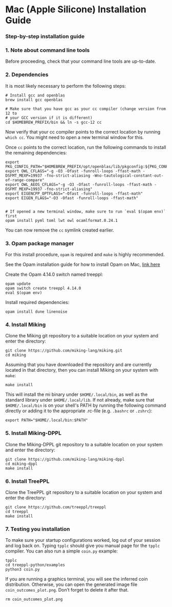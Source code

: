 # Mac (Apple Silicone) Installation Guide

### Step-by-step installation guide

### 1. Note about command line tools

Before proceeding, check that your command line tools are up-to-date. 

### 2. Dependencies
It is most likely necessary to perform the following steps:

```console
# Install gcc and openblas
brew install gcc openblas

# Make sure that you have gcc as your cc compiler (change version from 12 to
# your GCC version if it is different)
cd $HOMEBREW_PREFIX/bin && ln -s gcc-12 cc
```

Now verify that your cc compiler points to the correct location by running `which cc`. You might need to open a new terminal window for this.

Once `cc` points to the correct location, run the following commands to install the remaining dependencies:

```console
export PKG_CONFIG_PATH="$HOMEBREW_PREFIX/opt/openblas/lib/pkgconfig:${PKG_CONFIG_PATH}"
export OWL_CFLAGS="-g -O3 -Ofast -funroll-loops -ffast-math -DSFMT_MEXP=19937 -fno-strict-aliasing -Wno-tautological-constant-out-of-range-compare"
export OWL_AEOS_CFLAGS="-g -O3 -Ofast -funroll-loops -ffast-math -DSFMT_MEXP=19937 -fno-strict-aliasing"
export EIGENCPP_OPTFLAGS="-Ofast -funroll-loops -ffast-math"
export EIGEN_FLAGS="-O3 -Ofast -funroll-loops -ffast-math"


# If opened a new terminal window, make sure to run `eval $(opam env)` first
opam install pyml toml lwt owl ocamlformat.0.24.1
```

You can now remove the `cc` symlink created earlier.

### 3. Opam package manager 
For this install procedure, `opam` is required and `make` is highly recommended.

See the Opam installation guide for how to install Opam on Mac, 
[link here](https://opam.ocaml.org/doc/Install.html)

Create the Opam 4.14.0 switch named treeppl:

```console
opam update
opam switch create treeppl 4.14.0
eval $(opam env)
```

Install required dependencies:

```console
opam install dune linenoise
```


### 4. Install Miking
Clone the Miking git repository to a suitable location on your system and enter the directory:

```console
git clone https://github.com/miking-lang/miking.git
cd miking
```

Assuming that you have downloaded the repository and are currently located in that directory, then you can install Miking on your system with `make`:
```console
make install
```

This will install the mi binary under `$HOME/.local/bin`, as well as the standard library under `$HOME/.local/lib`. If not already, make sure that `$HOME/.local/bin` is on your shell's PATH by running the following command directly or adding it to the appropriate .rc-file (e.g. `.bashrc` or `.zshrc`):

```console
export PATH="$HOME/.local/bin:$PATH"
```

### 5. Install Miking-DPPL
Clone the Miking-DPPL git repository to a suitable location on your system and enter the directory:

```console
git clone https://github.com/miking-lang/miking-dppl
cd miking-dppl
make install
```

### 6. Install TreePPL
Clone the TreePPL git repository to a suitable location on your system and enter the directory:

```console
git clone https://github.com/treeppl/treeppl
cd treeppl
make install
```

### 7. Testing you installation

To make sure your startup configurations worked, log out of your session and log back on.  Typing `tpplc` should give you manual page for the `tpplc` compiler.  You can also run a simple `coin.py` example:

```
tpplc
cd treeppl-python/examples
python3 coin.py
```

If you are running a graphics terminal, you will see the inferred coin distribution.  Otherwise, you can open the generated image file `coin_outcomes_plot.png`.  Don’t forget to delete it after that.

```
rm coin_outcomes_plot.png
```
